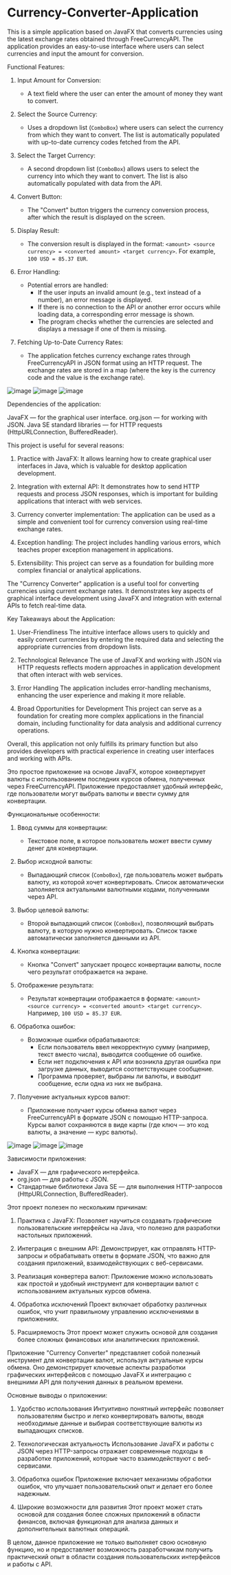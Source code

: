 # Currency-Converter-Application
This is a simple application based on JavaFX that converts currencies using the latest exchange rates obtained through FreeCurrencyAPI. 
The application provides an easy-to-use interface where users can select currencies and input the amount for conversion.

Functional Features:

1. Input Amount for Conversion:
   - A text field where the user can enter the amount of money they want to convert.

2. Select the Source Currency:
   - Uses a dropdown list (`ComboBox`) where users can select the currency from which they want to convert. The list is automatically populated with up-to-date currency codes fetched from the API.

3. Select the Target Currency:
   - A second dropdown list (`ComboBox`) allows users to select the currency into which they want to convert. The list is also automatically populated with data from the API.

4. Convert Button:
   - The "Convert" button triggers the currency conversion process, after which the result is displayed on the screen.

5. Display Result:
   - The conversion result is displayed in the format: `<amount> <source currency> = <converted amount> <target currency>`. For example, `100 USD = 85.37 EUR`.

6. Error Handling:
   - Potential errors are handled:
     - If the user inputs an invalid amount (e.g., text instead of a number), an error message is displayed.
     - If there is no connection to the API or another error occurs while loading data, a corresponding error message is shown.
     - The program checks whether the currencies are selected and displays a message if one of them is missing.

7. Fetching Up-to-Date Currency Rates:
   - The application fetches currency exchange rates through FreeCurrencyAPI in JSON format using an HTTP request. The exchange rates are stored in a map (where the key is the currency code and the value is the exchange rate).

![image](https://github.com/user-attachments/assets/10723565-d7c9-4556-9846-2e5b6d403c5c)      ![image](https://github.com/user-attachments/assets/8d520f43-9b8c-44db-a100-f9b1cc024bc3)      ![image](https://github.com/user-attachments/assets/ebe5002c-2ec8-4118-891c-baf8c336b76f)

Dependencies of the application:

JavaFX — for the graphical user interface.
org.json — for working with JSON.
Java SE standard libraries — for HTTP requests (HttpURLConnection, BufferedReader).

This project is useful for several reasons:

1. Practice with JavaFX: It allows learning how to create graphical user interfaces in Java, which is valuable for desktop application development.
  
2. Integration with external API: It demonstrates how to send HTTP requests and process JSON responses, which is important for building applications that interact with web services.

3. Currency converter implementation: The application can be used as a simple and convenient tool for currency conversion using real-time exchange rates.

4. Exception handling: The project includes handling various errors, which teaches proper exception management in applications.

5. Extensibility: This project can serve as a foundation for building more complex financial or analytical applications.

The "Currency Converter" application is a useful tool for converting currencies using current exchange rates. It demonstrates key aspects of graphical interface development using JavaFX and integration with external APIs to fetch real-time data.

Key Takeaways about the Application:

1. User-Friendliness The intuitive interface allows users to quickly and easily convert currencies by entering the required data and selecting the appropriate currencies from dropdown lists.

2. Technological Relevance The use of JavaFX and working with JSON via HTTP requests reflects modern approaches in application development that often interact with web services.

3. Error Handling The application includes error-handling mechanisms, enhancing the user experience and making it more reliable.

4. Broad Opportunities for Development This project can serve as a foundation for creating more complex applications in the financial domain, including functionality for data analysis and additional currency operations.

Overall, this application not only fulfills its primary function but also provides developers with practical experience in creating user interfaces and working with APIs.



Это простое приложение на основе JavaFX, которое конвертирует валюты с использованием последних курсов обмена, полученных через FreeCurrencyAPI. 
Приложение предоставляет удобный интерфейс, где пользователи могут выбрать валюты и ввести сумму для конвертации.

Функциональные особенности:

1. Ввод суммы для конвертации:
   - Текстовое поле, в которое пользователь может ввести сумму денег для конвертации.

2. Выбор исходной валюты:
   - Выпадающий список (`ComboBox`), где пользователь может выбрать валюту, из которой хочет конвертировать. Список автоматически заполняется актуальными валютными кодами, полученными через API.

3. Выбор целевой валюты:
   - Второй выпадающий список (`ComboBox`), позволяющий выбрать валюту, в которую нужно конвертировать. Список также автоматически заполняется данными из API.

4. Кнопка конвертации:
   - Кнопка "Convert" запускает процесс конвертации валюты, после чего результат отображается на экране.

5. Отображение результата:
   - Результат конвертации отображается в формате: `<amount> <source currency> = <converted amount> <target currency>`. Например, `100 USD = 85.37 EUR`.

6. Обработка ошибок:
   - Возможные ошибки обрабатываются:
     - Если пользователь ввел некорректную сумму (например, текст вместо числа), выводится сообщение об ошибке.
     - Если нет подключения к API или возникла другая ошибка при загрузке данных, выводится соответствующее сообщение.
     - Программа проверяет, выбраны ли валюты, и выводит сообщение, если одна из них не выбрана.

7. Получение актуальных курсов валют:
   - Приложение получает курсы обмена валют через FreeCurrencyAPI в формате JSON с помощью HTTP-запроса. Курсы валют сохраняются в виде карты (где ключ — это код валюты, а значение — курс валюты).
  
![image](https://github.com/user-attachments/assets/10723565-d7c9-4556-9846-2e5b6d403c5c)         ![image](https://github.com/user-attachments/assets/8d520f43-9b8c-44db-a100-f9b1cc024bc3)        ![image](https://github.com/user-attachments/assets/ebe5002c-2ec8-4118-891c-baf8c336b76f)

Зависимости приложения:

- JavaFX — для графического интерфейса.
- org.json — для работы с JSON.
- Стандартные библиотеки Java SE — для выполнения HTTP-запросов (HttpURLConnection, BufferedReader).

Этот проект полезен по нескольким причинам:

1. Практика с JavaFX: Позволяет научиться создавать графические пользовательские интерфейсы на Java, что полезно для разработки настольных приложений.
  
2. Интеграция с внешним API: Демонстрирует, как отправлять HTTP-запросы и обрабатывать ответы в формате JSON, что важно для создания приложений, взаимодействующих с веб-сервисами.

3. Реализация конвертера валют: Приложение можно использовать как простой и удобный инструмент для конвертации валют с использованием актуальных курсов обмена.

4. Обработка исключений Проект включает обработку различных ошибок, что учит правильному управлению исключениями в приложениях.

5. Расширяемость Этот проект может служить основой для создания более сложных финансовых или аналитических приложений.


Приложение "Currency Converter" представляет собой полезный инструмент для конвертации валют, используя актуальные курсы обмена. Оно демонстрирует ключевые аспекты разработки графических интерфейсов с помощью JavaFX и интеграцию с внешними API для получения данных в реальном времени.

Основные выводы о приложении:

1. Удобство использования Интуитивно понятный интерфейс позволяет пользователям быстро и легко конвертировать валюты, вводя необходимые данные и выбирая соответствующие валюты из выпадающих списков.

2. Технологическая актуальность Использование JavaFX и работы с JSON через HTTP-запросы отражает современные подходы в разработке приложений, которые часто взаимодействуют с веб-сервисами.

3. Обработка ошибок Приложение включает механизмы обработки ошибок, что улучшает пользовательский опыт и делает его более надежным.

4. Широкие возможности для развития Этот проект может стать основой для создания более сложных приложений в области финансов, включая функционал для анализа данных и дополнительных валютных операций.

В целом, данное приложение не только выполняет свою основную функцию, но и предоставляет возможность разработчикам получить практический опыт в области создания пользовательских интерфейсов и работы с API.
